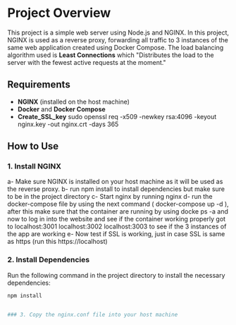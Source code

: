  # Project Overview

This project is a simple web server using Node.js and NGINX. In this project, NGINX is used as a reverse proxy, forwarding all traffic to 3 instances of the same web application created using Docker Compose. The load balancing algorithm used is **Least Connections** which "Distributes the load to the server with the fewest active requests at the moment."

## Requirements

- **NGINX** (installed on the host machine)
- **Docker** and **Docker Compose**
- **Create_SSL_key** sudo openssl req -x509 -newkey rsa:4096 -keyout nginx.key -out nginx.crt -days 365


## How to Use

### 1. Install NGINX
a- Make sure NGINX is installed on your host machine as it will be used as the reverse proxy.
b- run npm install to install dependencies but make sure to be in the project directory
c- Start nginx by running  nginx 
d- run the docker-compose file by using  the next command ( docker-compose up -d ), after this make 
sure that the container are running by using docke ps -a and now to log in into the website and see if the container
working properly got to localhost:3001 localhost:3002 localhost:3003 to see if  the 3 instances of the app are working
e- Now test if SSL is working, just in case SSL is same as https (run this https://localhost)

### 2. Install Dependencies
Run the following command in the project directory to install the necessary dependencies:

```bash
npm install


### 3. Copy the nginx.conf file into your host machine
